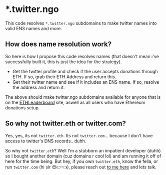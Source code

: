 # *.twitter.ngo

This code resolves `*.twitter.ngo` subdomains to make twitter names into valid ENS names and more.

## How does name resolution work?

So here is how I propose this code resolves names (that doesn't mean i've successfully built it, this is just the idea for the strategy).

- Get the twitter profile and check if the user accepts donations through ETH. If so, grab their ETH Address and return this.
- Get their twitter name and see if it includes an ENS name. If so, resolve the address and return it.

The above should make twitter.ngo subdomains available for anyone that is on the [ETHLeaderboard](https://ethleaderboard.xyz/) site, aswell as all users who have Ethereum donations setup.

## So why not twitter.eth or twitter.com?

Yes, yes, its not `twitter.eth`. Its not `twitter.com`... because I don't have access to twitter's DNS records.. duhh.

So why not `twitter.eth`? Well I'm a stubborn an impatient developer (duhh) so I bought another domain (cuz domains r cool lol) and am running it off of here for the time being. But hey, if you own `twitter.eth`, know the fella, or run `twitter.com` (hi sir 😊👉👈), please reach out [to me here](https://luc.contact/) and lets talk.

